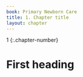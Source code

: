 ```yaml
---
book: Primary Newborn Care
title: 1. Chapter title
layout: chapter
---
```


1
{:.chapter-number}

# First heading

